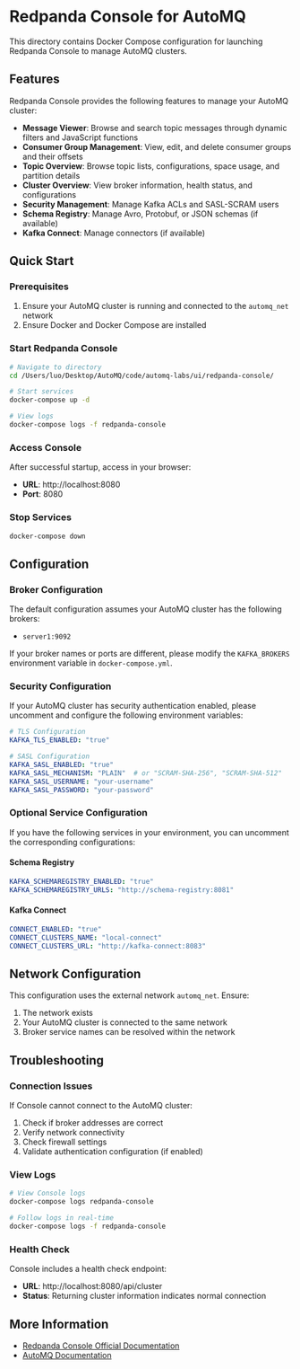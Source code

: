 # Redpanda Console for AutoMQ

This directory contains Docker Compose configuration for launching Redpanda Console to manage AutoMQ clusters.

## Features

Redpanda Console provides the following features to manage your AutoMQ cluster:

- **Message Viewer**: Browse and search topic messages through dynamic filters and JavaScript functions
- **Consumer Group Management**: View, edit, and delete consumer groups and their offsets
- **Topic Overview**: Browse topic lists, configurations, space usage, and partition details
- **Cluster Overview**: View broker information, health status, and configurations
- **Security Management**: Manage Kafka ACLs and SASL-SCRAM users
- **Schema Registry**: Manage Avro, Protobuf, or JSON schemas (if available)
- **Kafka Connect**: Manage connectors (if available)

## Quick Start

### Prerequisites

1. Ensure your AutoMQ cluster is running and connected to the `automq_net` network
2. Ensure Docker and Docker Compose are installed

### Start Redpanda Console

```bash
# Navigate to directory
cd /Users/luo/Desktop/AutoMQ/code/automq-labs/ui/redpanda-console/

# Start services
docker-compose up -d

# View logs
docker-compose logs -f redpanda-console
```

### Access Console

After successful startup, access in your browser:
- **URL**: http://localhost:8080
- **Port**: 8080

### Stop Services

```bash
docker-compose down
```

## Configuration

### Broker Configuration

The default configuration assumes your AutoMQ cluster has the following brokers:
- `server1:9092`

If your broker names or ports are different, please modify the `KAFKA_BROKERS` environment variable in `docker-compose.yml`.

### Security Configuration

If your AutoMQ cluster has security authentication enabled, please uncomment and configure the following environment variables:

```yaml
# TLS Configuration
KAFKA_TLS_ENABLED: "true"

# SASL Configuration
KAFKA_SASL_ENABLED: "true"
KAFKA_SASL_MECHANISM: "PLAIN"  # or "SCRAM-SHA-256", "SCRAM-SHA-512"
KAFKA_SASL_USERNAME: "your-username"
KAFKA_SASL_PASSWORD: "your-password"
```

### Optional Service Configuration

If you have the following services in your environment, you can uncomment the corresponding configurations:

#### Schema Registry
```yaml
KAFKA_SCHEMAREGISTRY_ENABLED: "true"
KAFKA_SCHEMAREGISTRY_URLS: "http://schema-registry:8081"
```

#### Kafka Connect
```yaml
CONNECT_ENABLED: "true"
CONNECT_CLUSTERS_NAME: "local-connect"
CONNECT_CLUSTERS_URL: "http://kafka-connect:8083"
```

## Network Configuration

This configuration uses the external network `automq_net`. Ensure:
1. The network exists
2. Your AutoMQ cluster is connected to the same network
3. Broker service names can be resolved within the network

## Troubleshooting

### Connection Issues

If Console cannot connect to the AutoMQ cluster:

1. Check if broker addresses are correct
2. Verify network connectivity
3. Check firewall settings
4. Validate authentication configuration (if enabled)

### View Logs

```bash
# View Console logs
docker-compose logs redpanda-console

# Follow logs in real-time
docker-compose logs -f redpanda-console
```

### Health Check

Console includes a health check endpoint:
- **URL**: http://localhost:8080/api/cluster
- **Status**: Returning cluster information indicates normal connection

## More Information

- [Redpanda Console Official Documentation](https://github.com/redpanda-data/console)
- [AutoMQ Documentation](https://docs.automq.com/)